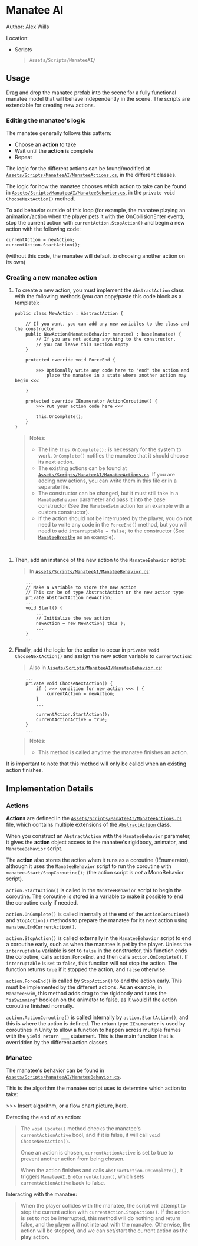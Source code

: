 # Manatee AI
Author: Alex Wills

Location:
- Scripts
  > `Assets/Scripts/ManateeAI/`

## Usage
Drag and drop the manatee prefab into the scene for a fully functional manatee
model that will behave independently in the scene. The scripts are extendable
for creating new actions.

### Editing the manatee's logic
The manatee generally follows this pattern:
- Choose an **action** to take
- Wait until the **action** is complete
- Repeat

The logic for the different actions can be found/modified at
[`Assets/Scripts/ManateeAI/ManateeActions.cs`](./../Dumpling%20Manatee%20Simulation/Assets/Scripts/ManateeAI/ManateeActions.cs), in the different classes.

The logic for how the manatee chooses which action to take can be found 
in [`Assets/Scripts/ManateeAI/ManateeBehavior.cs`](./../Dumpling%20Manatee%20Simulation/Assets/Scripts/ManateeAI/ManateeBehavior.cs),
in the `private void ChooseNextAction()` method.

To add behavior outside of this loop (for example, the manatee playing an animation/action 
when the player pets it with the OnCollisionEnter event), stop the current action with `currentAction.StopAction()` and begin a new action with the following code:
```
currentAction = newAction;
currentAction.StartAction();
```
(without this code, the manatee will default to choosing another action on its own)

### Creating a new manatee action
1. To create a new action, you must implement the `AbstractAction` class with the following methods (you can copy/paste this code block as a template):

    ``` 
    public class NewAction : AbstractAction {

        // If you want, you can add any new variables to the class and the constructor
        public NewAction(ManateeBehavior manatee) : base(manatee) {
            // If you are not adding anything to the constructor, 
            // you can leave this section empty
        }    

        protected override void ForceEnd {
        
            >>> Optionally write any code here to "end" the action and 
                place the manatee in a state where another action may begin <<<

        }

        protected override IEnumerator ActionCoroutine() {
            >>> Put your action code here <<<

            this.OnComplete();
        }
    }    
    ```
    > Notes:
    > - The line `this.OnComplete();` is
    >   necessary for the system to work. `OnComplete()` notifies the manatee that it
    >   should choose its next action.
    > - The existing actions can be found at [`Assets/Scripts/ManateeAI/ManateeActions.cs`](./../Dumpling%20Manatee%20Simulation/Assets/Scripts/ManateeAI/ManateeActions.cs).
    > If you are adding new actions, you can write them in this file or in a separate file.
    > - The constructor can be changed, but it must still take in a `ManateeBehavior`
    >   parameter and pass it into the base constructor (See the `ManateeSwim` action 
    >   for an example with a custom constructor).
    > - If the action should not be interrupted by the player, you do not need to write
    >   any code in the `ForceEnd()` method, but you will need to add
    >   `interruptable = false;` to the constructor (See 
    >   [`ManateeBreathe`](./../Dumpling%20Manatee%20Simulation/Assets/Scripts/ManateeAI/ManateeActions.cs) 
    >   as an example).

<br>

1. Then, add an instance of the new action to the `ManateeBehavior` script:
   > In [`Assets/Scripts/ManateeAI/ManateeBehavior.cs`](./../Dumpling%20Manatee%20Simulation/Assets/Scripts/ManateeAI/ManateeBehavior.cs):
    ```
        ...
        // Make a variable to store the new action
        // This can be of type AbstractAction or the new action type
        private AbstractAction newAction;
        ...
        void Start() {
            ...
            // Initialize the new action
            newAction = new NewAction( this );
            ...
        }
        ...
    ```

2. Finally, add the logic for the action to occur in `private void ChooseNextAction()`
   and assign the new action variable to `currentAction`:
   > Also in [`Assets/Scripts/ManateeAI/ManateeBehavior.cs`](./../Dumpling%20Manatee%20Simulation/Assets/Scripts/ManateeAI/ManateeBehavior.cs):

    ```
        ...
        private void ChooseNextAction() {
            if ( >>> condition for new action <<< ) {
                currentAction = newAction;
            }
            ...

            currentAction.StartAction();
            currentActionActive = true;
        }
        ...
    ```
    > Notes:
    > - This method is called anytime the manatee finishes an action.








It is important to note that this method will only be called when an existing action 
finishes.


## Implementation Details

### Actions
**Actions** are defined in the [`Assets/Scripts/ManateeAI/ManateeActions.cs`](./../Dumpling%20Manatee%20Simulation/Assets/Scripts/ManateeAI/ManateeActions.cs) file, which contains multiple extensions of the [`AbstractAction`](./../Dumpling%20Manatee%20Simulation/Assets/Scripts/ManateeAI/AbstractAction.cs) class.

When you construct an `AbstractAction` with the `ManateeBehavior` parameter, it
gives the **action** object access to the manatee's rigidbody, animator, and `ManateeBehavior` script.

The **action** also stores the action when it runs as a coroutine (IEnumerator), although it uses the `ManateeBehavior` script to run the coroutine with `manatee.Start/StopCoroutine();` 
(the action script is *not* a MonoBehavior script).

`action.StartAction()` is called in the `ManateeBehavior` script to begin the coroutine.
The coroutine is stored in a variable to make it possible to end the coroutine early
if needed.

`action.OnComplete()` is called internally at the end of the `ActionCoroutine()` and `StopAction()` methods to prepare the manatee for its next action using `manatee.EndCurrentAction()`.

`action.StopAction()` is called externally in the `ManateeBehavior` script to end a 
coroutine early, such as when the manatee is pet by the player. Unless
the `interruptable` variable is set to `false` in the constructor, this function ends the
coroutine, calls `action.ForceEnd`, and then calls `action.OnComplete()`.
If `interruptable` is set to `false`, this function will not stop the action.
The function returns `true` if it stopped the action, and `false` otherwise.

`action.ForceEnd()` is called by `StopAction()` to end the action early. This must
be implemented by the different actions. As an example, in `ManateeSwim`, this method
adds drag to the rigidbody and turns the `"isSwimming"` boolean on the animator to false,
as it would if the action coroutine finished normally. 

`action.ActionCoroutine()` is called internally by `action.StartAction()`, and this is 
where the action is defined. The return type `IEnumerator` is used by coroutines in Unity
to allow a function to happen across multiple frames with the `yield return ___` 
statement. This is the main function that is overridden by the different action classes.

### Manatee
The manatee's behavior can be found in [`Assets/Scripts/ManateeAI/ManateeBehavior.cs`](./../Dumpling%20Manatee%20Simulation/Assets/Scripts/ManateeAI/ManateeBehavior.cs).

This is the algorithm the manatee script uses to determine which action to take:

\>\>\> Insert algorithm, or a flow chart picture, here.


Detecting the end of an action:
> The `void Update()` method checks the manatee's `currentActionActive` bool,
> and if it is false, it will call `void ChooseNextAction()`.
>
> Once an action is chosen, `currentActionActive` is set to true to prevent another
> action from being chosen. 
>
> When the action finishes and calls `AbstractAction.OnComplete()`, it triggers
>  `ManateeAI.EndCurrentAction()`, which sets `currentActionActive` back to false.

Interacting with the manatee:
> When the player collides with the manatee, the script will attempt to stop the
> current action with `currentAction.StopAction()`. If the action is set to not
> be interrupted, this method will do nothing and return false, and the player will
> not interact with the manatee. Otherwise, the action will be stopped, and we can
> set/start the current action as the **play** action.